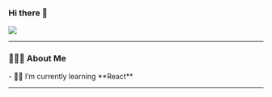 ### Hi there 👋
![](https://komarev.com/ghpvc/?username=saputhebeast&style=flat-square&color=orange)

<hr>
<h3> 👨🏻‍💻 About Me </h3>
- 👨‍💻 I’m currently learning **React**
<hr>

<!--
**saputhebeast/saputhebeast** is a ✨ _special_ ✨ repository because its `README.md` (this file) appears on your GitHub profile.

Here are some ideas to get you started:

- 🔭 I’m currently working on ...
- 🌱 I’m currently learning ...
- 👯 I’m looking to collaborate on ...
- 🤔 I’m looking for help with ...
- 💬 Ask me about ...
- 📫 How to reach me: ...
- 😄 Pronouns: ...
- ⚡ Fun fact: ...
-->

